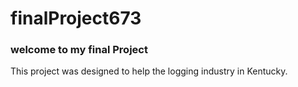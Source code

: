 # finalProject673

### welcome to my final Project
This project was designed to help the logging industry in Kentucky.
